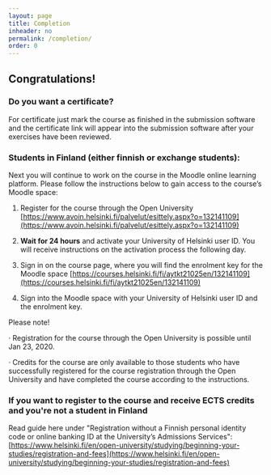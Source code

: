 ```yaml
---
layout: page
title: Completion
inheader: no
permalink: /completion/
order: 0
---
```


## Congratulations! ##

### Do you want a certificate? ###

For certificate just mark the course as finished in the submission software and the certificate link will appear into the submission software after your exercises have been reviewed.

### Students in Finland (either finnish or exchange students):

Next you will continue to work on the course in the Moodle online learning platform. Please follow the instructions below to gain access to the course’s Moodle space:

1. Register for the course through the Open University [https://www.avoin.helsinki.fi/palvelut/esittely.aspx?o=132141109](https://www.avoin.helsinki.fi/palvelut/esittely.aspx?o=132141109)

2. <b>Wait for 24 hours</b> and activate your University of Helsinki user ID. You will receive instructions on the activation process the following day.

3. Sign in on the course page, where you will find the enrolment key for the Moodle space [https://courses.helsinki.fi/fi/aytkt21025en/132141109](https://courses.helsinki.fi/fi/aytkt21025en/132141109)

4. Sign into the Moodle space with your University of Helsinki user ID and the enrolment key.

Please note!

· Registration for the course through the Open University is possible until Jan 23, 2020.

· Credits for the course are only available to those students who have successfully registered for the course registration through the Open University and have completed the course according to the instructions.

### If you want to register to the course and receive ECTS credits and you're not a student in Finland

Read guide here under "Re­gis­tra­tion without a Finnish per­sonal identity code or on­line bank­ing ID at the Uni­versity’s Ad­mis­sions Services": [https://www.helsinki.fi/en/open-university/studying/beginning-your-studies/registration-and-fees](https://www.helsinki.fi/en/open-university/studying/beginning-your-studies/registration-and-fees)

